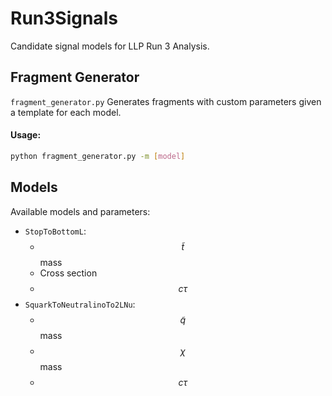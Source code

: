 # Run3Signals

Candidate signal models for LLP Run 3 Analysis.

## Fragment Generator 
`fragment_generator.py`
Generates fragments with custom parameters given a template for each model.
#### Usage: 
```sh
python fragment_generator.py -m [model]
```

## Models
Available models and parameters:
- `StopToBottomL`: 
    - $$\tilde{t}$$ mass 
    - Cross section 
    - $$c\tau$$
- `SquarkToNeutralinoTo2LNu`: 
    - $$\tilde{q}$$ mass
    - $$\chi$$ mass
    - $$c\tau$$

